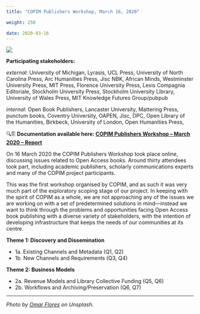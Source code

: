 ```yaml
---
title: "COPIM Publishers Workshop, March 16, 2020"

weight: 250

date: 2020-03-16
---
```


![](/images/omar-flores-MOO6k3RaiwE-unsplash-cropped.jpg)


**Participating stakeholders:**

_external_: University of Michigan, Lyrasis, UCL Press, University of North Carolina Press, Arc Humanities Press, Jisc NBK, African Minds, Westminster University Press, MIT Press, Florence University Press, Lexis Compagnia Editoriale, Stockholm University Press, Stockholm University Library, University of Wales Press, MIT Knowledge Futures Group/pubpub

_internal_: Open Book Publishers, Lancaster University, Mattering Press, punctum books, Coventry University, OAPEN, Jisc, DPC, Open Library of the Humanities, Birkbeck, University of London, Open Humanities Press,

🔍🖺 **Documentation available here: [COPIM Publishers Workshop – March 2020 – Report](https://doi.org/10.21428/785a6451.8e138355)**

On 16 March 2020 the COPIM Publishers Workshop took place online, discussing issues related to Open Access books. Around thirty attendees took part, including academic publishers, scholarly communications experts and many of the COPIM project participants.

This was the first workshop organised by COPIM, and as such it was very much part of the exploratory scoping stage of our project. In keeping with the spirit of COPIM as a whole, we are not approaching any of the issues we are working on with a set of predetermined solutions in mind—instead we want to think through the problems and opportunities facing Open Access book publishing with a diverse variety of stakeholders, with the intention of developing infrastructure that keeps the needs of our communities at its centre.

**Theme 1: Discovery and Dissemination**

* 1a.  Existing Channels and Metadata (Q1, Q2)
* 1b.  New Channels and Requirements (Q3, Q4)

**Theme 2: Business Models**

* 2a.  Revenue Models and Library Collective Funding (Q5, Q6)
* 2b.  Workflows and Archiving/Preservation (Q6, Q7)





---

*Photo by [Omar Flores](https://unsplash.com/@omarg247?utm_source=unsplash&utm_medium=referral&utm_content=creditCopyText) on Unsplash.*

